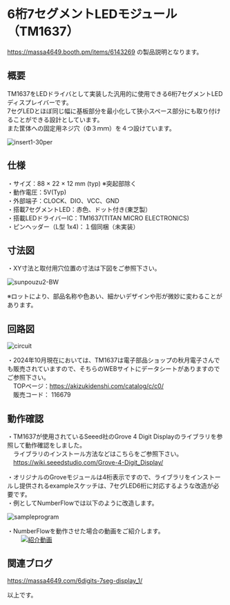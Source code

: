 # 6桁7セグメントLEDモジュール（TM1637） 
https://massa4649.booth.pm/items/6143269 の製品説明となります。  

## 概要
TM1637をLEDドライバとして実装した汎用的に使用できる6桁7セグメントLEDディスプレイバーです。  
7セグLEDとほぼ同じ幅に基板部分を最小化して狭小スペース部分にも取り付けることができる設計としています。  
また筐体への固定用ネジ穴（Φ３ｍｍ）を４つ設けています。  
  
![insert1-30per](https://github.com/user-attachments/assets/d60c0bd2-3fb8-4f34-a25b-a707be49f322)  

## 仕様  
・サイズ：88 × 22 × 12 mm (typ) ※突起部除く  
・動作電圧：5V(Typ)  
・外部端子：CLOCK、DIO、VCC、GND  
・搭載7セグメントLED：赤色、ドット付き(東芝製）  
・搭載LEDドライバーIC：TM1637(TITAN MICRO ELECTRONICS)  
・ピンヘッダー（L型 1x4)：１個同梱（未実装）  

## 寸法図  
・XY寸法と取付用穴位置の寸法は下図をご参照下さい。  

![sunpouzu2-BW](https://github.com/user-attachments/assets/46414426-bff4-4f71-b595-2512450ec660)  

※ロットにより、部品名称や色あい、細かいデザインや形が微妙に変わることがあります。  

## 回路図  
![circuit](https://github.com/user-attachments/assets/ca149edc-08cb-4314-9230-bc507905a17b)  

・2024年10月現在においては、TM1637は電子部品ショップの秋月電子さんでも販売されていますので、そちらのWEBサイトにデータシートがありますのでご参照下さい。  
　TOPページ：https://akizukidenshi.com/catalog/c/c0/  
　販売コード：	116679  

## 動作確認  
・TM1637が使用されているSeeed社のGrove 4 Digit Displayのライブラリを参照して動作確認をしました。  
　ライブラリのインストール方法などはこちらをご参照下さい。  
　https://wiki.seeedstudio.com/Grove-4-Digit_Display/  

・オリジナルのGroveモジュールは4桁表示ですので、ライブラリをインストールし提供されるexampleスケッチは、7セグLED6桁に対応するような改造が必要です。  
・例としてNumberFlowでは以下のように改造します。  
  
![sampleprogram](https://github.com/user-attachments/assets/e0b282fa-5f44-48ce-9f28-e91b9e3470ee)  

・NumberFlowを動作させた場合の動画をご紹介します。  
　　
[![紹介動画]()](https://youtu.be/z4yhNrQsWkc)  

## 関連ブログ
https://massa4649.com/6digits-7seg-display_1/  

以上です。
